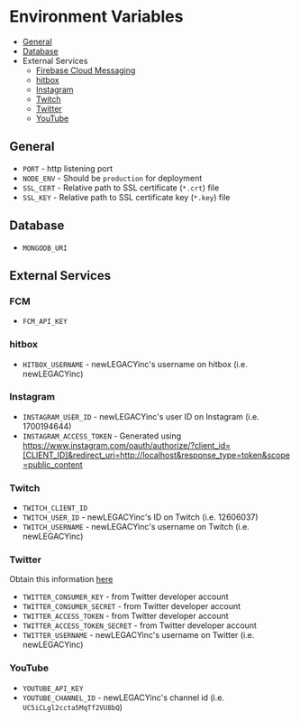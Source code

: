 # Environment Variables

  - [General](#general)
  - [Database](#database)
  - External Services
    - [Firebase Cloud Messaging](#fcm)
    - [hitbox](#hitbox)
    - [Instagram](#instagram)
    - [Twitch](#twitch)
    - [Twitter](#twitter)
    - [YouTube](#youtube)

## General

  - `PORT` - http listening port
  - `NODE_ENV` - Should be `production` for deployment
  - `SSL_CERT` - Relative path to SSL certificate (`*.crt`) file
  - `SSL_KEY` - Relative path to SSL certificate key (`*.key`) file

## Database

  - `MONGODB_URI`

## External Services

### FCM

  - `FCM_API_KEY`

### hitbox

  - `HITBOX_USERNAME` - newLEGACYinc's username on hitbox (i.e. newLEGACYinc)

### Instagram

  - `INSTAGRAM_USER_ID` - newLEGACYinc's user ID on Instagram (i.e. 1700194644)
  - `INSTAGRAM_ACCESS_TOKEN` - Generated using https://www.instagram.com/oauth/authorize/?client_id=[CLIENT_ID]&redirect_uri=http://localhost&response_type=token&scope=public_content

### Twitch

  - `TWITCH_CLIENT_ID`
  - `TWITCH_USER_ID` - newLEGACYinc's ID on Twitch (i.e. 12606037)
  - `TWITCH_USERNAME` - newLEGACYinc's username on Twitch (i.e. newLEGACYinc)

### Twitter

Obtain this information [here](https://apps.twitter.com/)

  - `TWITTER_CONSUMER_KEY` - from Twitter developer account
  - `TWITTER_CONSUMER_SECRET` - from Twitter developer account
  - `TWITTER_ACCESS_TOKEN` - from Twitter developer account
  - `TWITTER_ACCESS_TOKEN_SECRET` - from Twitter developer account
  - `TWITTER_USERNAME` - newLEGACYinc's username on Twitter (i.e. newLEGACYinc)

### YouTube

  - `YOUTUBE_API_KEY`
  - `YOUTUBE_CHANNEL_ID` - newLEGACYinc's channel id (i.e. `UC5iCLgl2ccta5MqTf2VU8bQ`)
